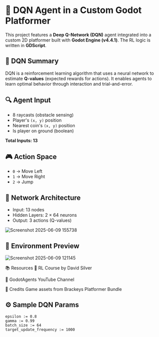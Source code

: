 # 🤖 DQN Agent in a Custom Godot Platformer

This project features a **Deep Q-Network (DQN)** agent integrated into a custom 2D platformer built with **Godot Engine (v4.4.1)**. The RL logic is written in **GDScript**.

## 🧠 DQN Summary

DQN is a reinforcement learning algorithm that uses a neural network to estimate **Q-values** (expected rewards for actions). It enables agents to learn optimal behavior through interaction and trial-and-error.

## 🔍 Agent Input

- 8 raycasts (obstacle sensing)
- Player's `(x, y)` position
- Nearest coin's `(x, y)` position
- Is player on ground (boolean)

**Total Inputs: 13**

## 🎮 Action Space

- `0` → Move Left  
- `1` → Move Right  
- `2` → Jump

## 🧠 Network Architecture

- Input: 13 nodes  
- Hidden Layers: 2 × 64 neurons  
- Output: 3 actions (Q-values)

![Screenshot 2025-06-09 155738](https://github.com/user-attachments/assets/51bf3004-4f91-4a61-a116-08bd31de2c6a)

## 🧪 Environment Preview

![Screenshot 2025-06-09 121145](https://github.com/user-attachments/assets/e857e0be-f412-416f-aa12-856f16ce7436)

📚 Resources
📘 RL Course by David Silver

🎥 GodotAgents YouTube Channel

🎨 Credits
Game assets from Brackeys Platformer Bundle

## ⚙️ Sample DQN Params

```gdscript
epsilon := 0.8
gamma := 0.99
batch_size := 64
target_update_frequency := 1000


